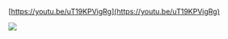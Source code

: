 [https://youtu.be/uT19KPVigRg](https://youtu.be/uT19KPVigRg)﻿

![](https://scrap.kakaocdn.net/dn/d8to2X/hyUdSG3JfZ/89r2sZgp2kvJ5XhmrGL7kk/img.jpg?width=1280&height=542&face=0_0_1280_542,https://scrap.kakaocdn.net/dn/cG8ALQ/hyUdXuPFhS/J1LoA2I0HjBJXH5IMPdPw0/img.jpg?width=1280&height=542&face=0_0_1280_542)